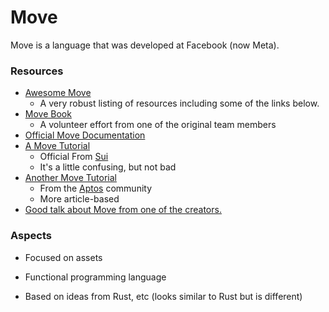 # Move

Move is a language that was developed at Facebook (now Meta).

### Resources

- [Awesome Move](https://github.com/MystenLabs/awesome-move/blob/main/README.md)
  - A very robust listing of resources including some of the links below.
- [Move Book](https://move-book.com/index.html)
  - A volunteer effort from one of the original team members
- [Official Move Documentation](https://diem.github.io/move/)
- [A Move Tutorial](https://github.com/diem/move/tree/main/language/documentation/tutorial)
  - Official From [Sui](https://sui.io/)
  - It's a little confusing, but not bad
- [Another Move Tutorial](https://mirror.xyz/magnum6.eth/kgZUk_kXg81AYQs5N5RygpjoK0OqAiH7TWRikznLcjg)
  - From the [Aptos](https://aptoslabs.com/) community
  - More article-based
- [Good talk about Move from one of the creators.](https://youtu.be/Bjvb8A28Tec?t=814)

### Aspects

- Focused on assets
- Functional programming language

- Based on ideas from Rust, etc (looks similar to Rust but is different)
